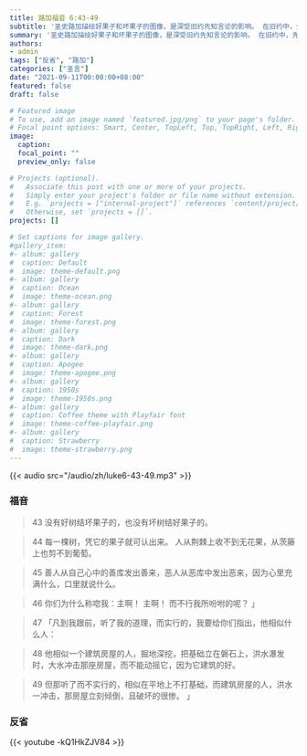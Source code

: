 ```yaml
---
title: 路加福音 6:43-49
subtitle: '圣史路加描绘好果子和坏果子的图像，是深受旧约先知言论的影响。 在旧约中，先知们将以色列子民比作无花果树（耶24:1-10）或葡萄树（依5:1-7）。 这些果树在结果实的时刻，真假好坏全然彰显。 因此，在福音中，耶稣再一次提醒新约子民，悔改包涵真实的行动。 中国古人也讲慎于言而敏于行。 口头对耶稣的宣认而无实际行动，更像雨中浮萍。 荣休教宗本笃十六世讲到：信仰不是明白了才选择，而是选择了才明白！ 信仰常邀请我们不断地抉择：我们的房屋地基要扎在哪里？'
summary: '圣史路加描绘好果子和坏果子的图像，是深受旧约先知言论的影响。 在旧约中，先知们将以色列子民比作无花果树（耶24:1-10）或葡萄树（依5:1-7）。 这些果树在结果实的时刻，真假好坏全然彰显。 因此，在福音中，耶稣再一次提醒新约子民，悔改包涵真实的行动。 中国古人也讲慎于言而敏于行。 口头对耶稣的宣认而无实际行动，更像雨中浮萍。 荣休教宗本笃十六世讲到：信仰不是明白了才选择，而是选择了才明白！ 信仰常邀请我们不断地抉择：我们的房屋地基要扎在哪里？'
authors:
- admin
tags: ["反省", "路加"]
categories: ["圣言"]
date: "2021-09-11T00:00:00+08:00"
featured: false
draft: false

# Featured image
# To use, add an image named `featured.jpg/png` to your page's folder.
# Focal point options: Smart, Center, TopLeft, Top, TopRight, Left, Right, BottomLeft, Bottom, BottomRight
image:
  caption:
  focal_point: ""
  preview_only: false

# Projects (optional).
#   Associate this post with one or more of your projects.
#   Simply enter your project's folder or file name without extension.
#   E.g. `projects = ["internal-project"]` references `content/project/deep-learning/index.md`.
#   Otherwise, set `projects = []`.
projects: []

# Set captions for image gallery.
#gallery_item:
#- album: gallery
#  caption: Default
#  image: theme-default.png
#- album: gallery
#  caption: Ocean
#  image: theme-ocean.png
#- album: gallery
#  caption: Forest
#  image: theme-forest.png
#- album: gallery
#  caption: Dark
#  image: theme-dark.png
#- album: gallery
#  caption: Apogee
#  image: theme-apogee.png
#- album: gallery
#  caption: 1950s
#  image: theme-1950s.png
#- album: gallery
#  caption: Coffee theme with Playfair font
#  image: theme-coffee-playfair.png
#- album: gallery
#  caption: Strawberry
#  image: theme-strawberry.png
---
```


{{< audio src="/audio/zh/luke6-43-49.mp3" >}}

### 福音
> 43 没有好树结坏果子的，也没有坏树结好果子的。

> 44 每一棵树，凭它的果子就可认出来。 人从荆棘上收不到无花果，从茨藤上也剪不到葡萄。

> 45 善人从自己心中的善库发出善来，恶人从恶库中发出恶来，因为心里充满什么，口里就说什么。

> 46 你们为什么称唿我：主啊！ 主啊！ 而不行我所吩咐的呢？  」

> 47 「凡到我跟前，听了我的道理，而实行的，我要给你们指出，他相似什么人：

> 48 他相似一个建筑房屋的人，掘地深挖，把基础立在磐石上，洪水瀑发时，大水冲击那座房屋，而不能动摇它，因为它建筑的好。

> 49 但那听了而不实行的，相似在平地上不打基础，而建筑房屋的人，洪水一冲击，那房屋立刻倾倒，且破坏的很惨。  」

### 反省

{{< youtube -kQ1HkZJV84 >}}
